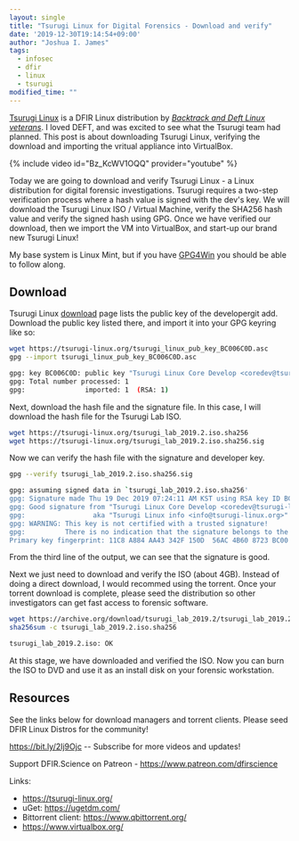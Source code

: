 ```yaml
---
layout: single
title: "Tsurugi Linux for Digital Forensics - Download and verify"
date: '2019-12-30T19:14:54+09:00'
author: "Joshua I. James"
tags:
  - infosec
  - dfir
  - linux
  - tsurugi
modified_time: ""
---
```

[Tsurugi Linux](https://tsurugi-linux.org/) is a DFIR Linux distribution by [*Backtrack and Deft Linux veterans*](https://tsurugi-linux.org/about_us.php). I loved DEFT, and was excited to see what the Tsurugi team had planned. This post is about downloading Tsurugi Linux, verifying the download and importing the vritual appliance into VirtualBox.

{% include video id="Bz_KcWV1OQQ" provider="youtube" %}

Today we are going to download and verify Tsurugi Linux - a Linux distribution for digital forensic investigations. Tsurugi requires a two-step verification process where a hash value is signed with the dev's key. We will download the Tsurugi Linux ISO / Virtual Machine, verify the SHA256 hash value and verify the signed hash using GPG. Once we have verified our download, then we import the VM into VirtualBox, and start-up our brand new Tsurugi Linux!

My base system is Linux Mint, but if you have [GPG4Win](https://www.gpg4win.org/) you should be able to follow along.

## Download

Tsurugi Linux [download](https://tsurugi-linux.org/downloads.php) page lists the public key of the developergit add. Download the public key listed there, and import it into your GPG keyring like so:

```bash
wget https://tsurugi-linux.org/tsurugi_linux_pub_key_BC006C0D.asc
gpg --import tsurugi_linux_pub_key_BC006C0D.asc

gpg: key BC006C0D: public key "Tsurugi Linux Core Develop <coredev@tsurugi-linux.org>" imported
gpg: Total number processed: 1
gpg:               imported: 1  (RSA: 1)
```

Next, download the hash file and the signature file. In this case, I will download the hash file for the Tsurugi Lab ISO.

```bash
wget https://tsurugi-linux.org/tsurugi_lab_2019.2.iso.sha256
wget https://tsurugi-linux.org/tsurugi_lab_2019.2.iso.sha256.sig
```

Now we can verify the hash file with the signature and developer key.

```bash
gpg --verify tsurugi_lab_2019.2.iso.sha256.sig

gpg: assuming signed data in `tsurugi_lab_2019.2.iso.sha256'
gpg: Signature made Thu 19 Dec 2019 07:24:11 AM KST using RSA key ID BC006C0D
gpg: Good signature from "Tsurugi Linux Core Develop <coredev@tsurugi-linux.org>"
gpg:                 aka "Tsurugi Linux info <info@tsurugi-linux.org>"
gpg: WARNING: This key is not certified with a trusted signature!
gpg:          There is no indication that the signature belongs to the owner.
Primary key fingerprint: 11C8 A884 AA43 342F 150D  56AC 4B60 8723 BC00 6C0D
```

From the third line of the output, we can see that the signature is good.

Next we just need to download and verify the ISO (about 4GB). Instead of doing a direct download,
I would recommed using the torrent. Once your torrent download is complete, please seed the distribution
so other investigators can get fast access to forensic software.

```bash
wget https://archive.org/download/tsurugi_lab_2019.2/tsurugi_lab_2019.2.iso
sha256sum -c tsurugi_lab_2019.2.iso.sha256

tsurugi_lab_2019.2.iso: OK
```

At this stage, we have downloaded and verified the ISO. Now you can burn the ISO to DVD and use it as an install disk
on your forensic workstation.

## Resources

See the links below for download managers and torrent clients. Please seed DFIR Linux Distros for the community!

<https://bit.ly/2Ij9Ojc> -- Subscribe for more videos and updates!

Support DFIR.Science on Patreon - <https://www.patreon.com/dfirscience>

Links:

* <https://tsurugi-linux.org/>
* uGet: <https://ugetdm.com/>
* Bittorrent client: <https://www.qbittorrent.org/>
* <https://www.virtualbox.org/>
